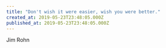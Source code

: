 ```yaml
---
title: "Don't wish it were easier, wish you were better."
created_at: 2019-05-23T23:48:05.000Z
published_at: 2019-05-23T23:48:05.000Z
---
```

Jim Rohn
